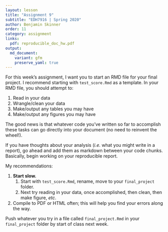 ```yaml
---
layout: lesson
title: "Assignment 9"
subtitle: "EDH7916 | Spring 2020"
author: Benjamin Skinner
order: 11
category: assignment
links:
  pdf: reproducible_doc_hw.pdf
output:
  md_document:
    variant: gfm
    preserve_yaml: true
---
```


For this week’s assignment, I want you to start an RMD file for your
final project. I recommend starting with `test_score.Rmd` as a template.
In your RMD file, you should attempt to:

1.  Read in your data
2.  Wrangle/clean your data
3.  Make/output any tables you may have
4.  Make/output any figures you may have

The good news is that whatever code you’ve written so far to accomplish
these tasks can go directly into your document (no need to reinvent the
wheel\!).

If you have thoughts about your analysis (*i.e.* what you might write in
a report), go ahead and add them as markdown between your code chunks.
Basically, begin working on your reproducible report.

My recommendations:

1.  **Start slow.**
    1.  Start with `test_score.Rmd`, rename, move to your
        `final_project` folder.
    2.  Next try reading in your data, once accomplished, then clean,
        then make figure, *etc*.
2.  Compile to PDF or HTML often; this will help you find your errors
    along the way.

Push whatever you try in a file called `final_project.Rmd` in your
`final_project` folder by start of class next week.
